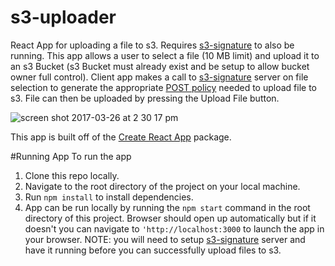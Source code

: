 # s3-uploader
React App for uploading a file to s3. Requires [s3-signature](https://github.com/jstiehl/s3-signature) to also be running.  This app allows a user to select a file (10 MB limit) and upload it to an s3 Bucket (s3 Bucket must already exist and be setup to allow bucket owner full control).  Client app makes a call to [s3-signature](https://github.com/jstiehl/s3-signature) server on file selection to generate the appropriate [POST policy](http://docs.aws.amazon.com/AmazonS3/latest/API/sigv4-UsingHTTPPOST.html) needed to upload file to s3. File can then be uploaded by pressing the Upload File button.  

![screen shot 2017-03-26 at 2 30 17 pm](https://cloud.githubusercontent.com/assets/5668826/24335393/ebeb6ae2-1230-11e7-8330-69baef7cc47c.png)

This app is built off of the [Create React App](https://github.com/facebookincubator/create-react-app) package.

#Running App
To run the app

1. Clone this repo locally.
2. Navigate to the root directory of the project on your local machine.
3. Run `npm install` to install dependencies.
4. App can be run locally by running the `npm start` command in the root directory of this project.  Browser should open up automatically but if it doesn't you can navigate to `'http://localhost:3000` to launch the app in your browser.  NOTE: you will need to setup [s3-signature](https://github.com/jstiehl/s3-signature) server and have it running before you can successfully upload files to s3.  
